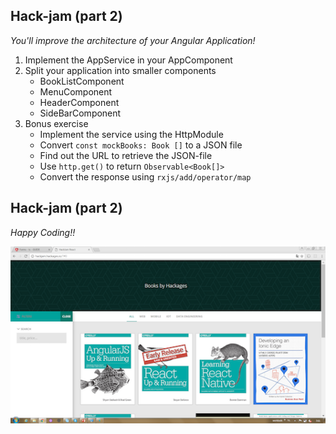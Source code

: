 ## Hack-jam (part 2)
*You'll improve the architecture of your Angular Application!*

1. Implement the AppService in your AppComponent
2. Split your application into smaller components
   - BookListComponent
   - MenuComponent
   - HeaderComponent
   - SideBarComponent
3. Bonus exercise
   - Implement the service using the HttpModule
   - Convert `const mockBooks: Book []` to a JSON file
   - Find out the URL to retrieve the JSON-file
   - Use `http.get()` to return `Observable<Book[]>`
   - Convert the response using `rxjs/add/operator/map`


## Hack-jam (part 2)
*Happy Coding!!*

![logo](images/part1/result.png)
